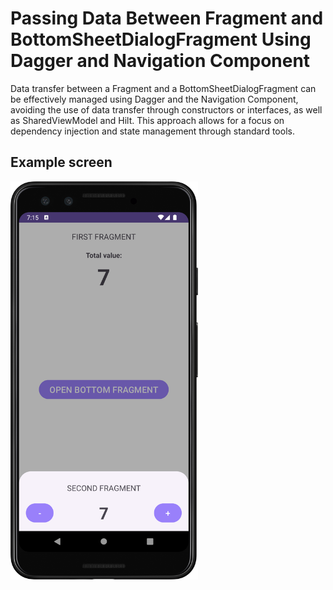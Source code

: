 # Passing Data Between Fragment and BottomSheetDialogFragment Using Dagger and Navigation Component

Data transfer between a Fragment and a BottomSheetDialogFragment can be effectively managed using Dagger and the Navigation Component, avoiding the use of data transfer through constructors or interfaces, as well as SharedViewModel and Hilt. This approach allows for a focus on dependency injection and state management through standard tools.

## Example screen

<img src="https://github.com/den4ic/DaggerBottomSheetNav/blob/main/screen/Screenshot_20240815_221600.png" width="300" />

